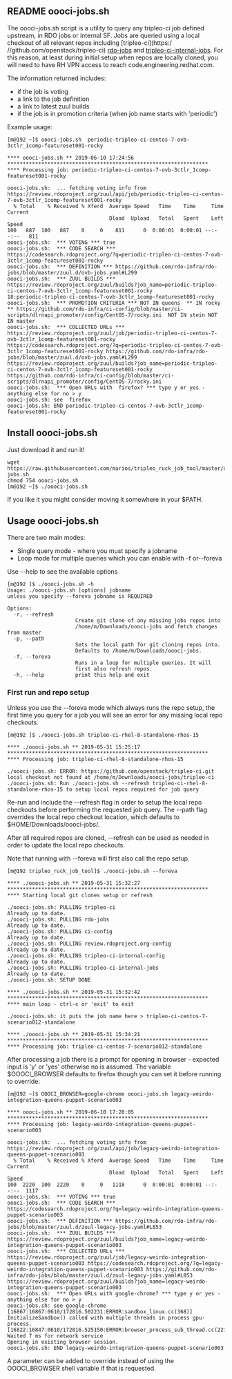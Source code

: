 ## README oooci-jobs.sh

The oooci-jobs.sh script is a utility to query any tripleo-ci job
defined upstream, in RDO jobs or internal SF. Jobs are queried using a local
checkout of all relevant repos including [tripleo-ci](https:/
//github.com/openstack/tripleo-ci)
[rdo-jobs](https://github.com/rdo-infra/rdo-jobs) and
[tripleo-ci-internal-jobs](https://code.engineering.redhat.com/gerrit/#/admin/projects/openstack/tripleo-ci-internal-jobs).
For this reason, at least during initial setup when repos are locally cloned, you will need
to have RH VPN access to reach code.engineering.redhat.com.

The information returned includes:
  * if the job is voting
  * a link to the job definition
  * a link to latest zuul builds
  * if the job is in promotion criteria (when job name starts with 'periodic')

Example usage:

```
[m@192 ~]$ oooci-jobs.sh  periodic-tripleo-ci-centos-7-ovb-3ctlr_1comp-featureset001-rocky

**** oooci-jobs.sh ** 2019-06-10 17:24:56 *****************************************************************
**** Processing job: periodic-tripleo-ci-centos-7-ovb-3ctlr_1comp-featureset001-rocky 

oooci-jobs.sh:  ... fetching voting info from https://review.rdoproject.org/zuul/api/job/periodic-tripleo-ci-centos-7-ovb-3ctlr_1comp-featureset001-rocky
  % Total    % Received % Xferd  Average Speed   Time    Time     Time  Current
                                 Dload  Upload   Total   Spent    Left  Speed
100   887  100   887    0     0    811      0  0:00:01  0:00:01 --:--:--   811
oooci-jobs.sh:  *** VOTING *** true
oooci-jobs.sh:  *** CODE SEARCH *** https://codesearch.rdoproject.org/?q=periodic-tripleo-ci-centos-7-ovb-3ctlr_1comp-featureset001-rocky
oooci-jobs.sh:  *** DEFINITION *** https://github.com/rdo-infra/rdo-jobs/blob/master/zuul.d/ovb-jobs.yaml#L299
oooci-jobs.sh:  *** ZUUL BUILDS *** https://review.rdoproject.org/zuul/builds?job_name=periodic-tripleo-ci-centos-7-ovb-3ctlr_1comp-featureset001-rocky
18:periodic-tripleo-ci-centos-7-ovb-3ctlr_1comp-featureset001-rocky
oooci-jobs.sh:  *** PROMOTION CRITERIA *** NOT IN queens  ** IN rocky ** https://github.com/rdo-infra/ci-config/blob/master/ci-scripts/dlrnapi_promoter/config/CentOS-7/rocky.ini  NOT IN stein NOT IN master 
oooci-jobs.sh:  *** COLLECTED URLs ***  https://review.rdoproject.org/zuul/job/periodic-tripleo-ci-centos-7-ovb-3ctlr_1comp-featureset001-rocky https://codesearch.rdoproject.org/?q=periodic-tripleo-ci-centos-7-ovb-3ctlr_1comp-featureset001-rocky https://github.com/rdo-infra/rdo-jobs/blob/master/zuul.d/ovb-jobs.yaml#L299 https://review.rdoproject.org/zuul/builds?job_name=periodic-tripleo-ci-centos-7-ovb-3ctlr_1comp-featureset001-rocky https://github.com/rdo-infra/ci-config/blob/master/ci-scripts/dlrnapi_promoter/config/CentOS-7/rocky.ini 
oooci-jobs.sh:  *** Open URLs with  firefox? *** type y or yes - anything else for no > y
oooci-jobs.sh: see  firefox
oooci-jobs.sh: END periodic-tripleo-ci-centos-7-ovb-3ctlr_1comp-featureset001-rocky
```

## Install oooci-jobs.sh

Just download it and run it!

```
wget https://raw.githubusercontent.com/marios/tripleo_ruck_job_tool/master/oooci-jobs.sh
chmod 754 oooci-jobs.sh
[m@192 ~]$ ./oooci-jobs.sh
```

 If you like it you might consider moving it somewhere in your $PATH.

## Usage oooci-jobs.sh

There are two main modes:

  * Single query mode - where you must specify a jobname
  * Loop mode for multiple queries which you can enable with -f or--foreva

Use --help to see the available options
```
[m@192 ]$ ./oooci-jobs.sh -h
Usage: ./oooci-jobs.sh [options] jobname
unless you specify --foreva jobname is REQUIRED

Options:
  -r, --refresh
                      Create git clone of any missing jobs repos into
                      /home/m/Downloads/oooci-jobs and fetch changes from master
  -p, --path
                      Sets the local path for git cloning repos into.
                      Defaults to /home/m/Downloads/oooci-jobs.
  -f, --foreva
                      Runs in a loop for multiple queries. It will
                      first also refresh repos.
  -h, --help          print this help and exit
```

### First run and repo setup

Unless you use the --foreva mode which always runs the repo setup, the first time you query for a job you will see an error for any missing local repo checkouts. 

```
[m@192 ]$ ./oooci-jobs.sh tripleo-ci-rhel-8-standalone-rhos-15

**** ./oooci-jobs.sh ** 2019-05-31 15:25:17 *****************************************************************
**** Processing job: tripleo-ci-rhel-8-standalone-rhos-15

./oooci-jobs.sh: ERROR: https://github.com/openstack/tripleo-ci.git local checkout not found at /home/m/Downloads/oooci-jobs/tripleo-ci
./oooci-jobs.sh: Run ./oooci-jobs.sh --refresh tripleo-ci-rhel-8-standalone-rhos-15 to setup local repos required for job query

```
Re-run and include the --refresh flag in order to setup the local repo checkouts before
performing the requested job query. The --path flag overrides the local repo checkout
location, which defaults to $HOME/Downloads/oooci-jobs/. 

After all required repos are cloned, --refresh can be used as needed in order to update the local
repo checkouts.

Note that running with --foreva will first also call the repo setup.

```
[m@192 tripleo_ruck_job_tool]$ ./oooci-jobs.sh --foreva

**** ./oooci-jobs.sh ** 2019-05-31 15:32:27 *****************************************************************
**** Starting local git clones setup or refresh

./oooci-jobs.sh: PULLING tripleo-ci
Already up to date.
./oooci-jobs.sh: PULLING rdo-jobs
Already up to date.
./oooci-jobs.sh: PULLING ci-config
Already up to date.
./oooci-jobs.sh: PULLING review.rdoproject.org-config
Already up to date.
./oooci-jobs.sh: PULLING tripleo-ci-internal-config
Already up to date.
./oooci-jobs.sh: PULLING tripleo-ci-internal-jobs
Already up to date.
./oooci-jobs.sh: SETUP DONE

**** ./oooci-jobs.sh ** 2019-05-31 15:32:42 *****************************************************************
**** main loop - ctrl-c or 'exit' to exit

./oooci-jobs.sh: it puts the job name here > tripleo-ci-centos-7-scenario012-standalone

**** ./oooci-jobs.sh ** 2019-05-31 15:34:21 *****************************************************************
**** Processing job: tripleo-ci-centos-7-scenario012-standalone
```

After processing a job there is a prompt for opening in browser - expected input is 'y' or 'yes' otherwise no
is assumed. The variable $OOOCI_BROWSER defaults to firefox though you can set it before running to override:

```
[m@192 ~]$ OOOCI_BROWSER=google-chrome oooci-jobs.sh legacy-weirdo-integration-queens-puppet-scenario003

**** oooci-jobs.sh ** 2019-06-10 17:28:05 *****************************************************************
**** Processing job: legacy-weirdo-integration-queens-puppet-scenario003 

oooci-jobs.sh:  ... fetching voting info from https://review.rdoproject.org/zuul/api/job/legacy-weirdo-integration-queens-puppet-scenario003
  % Total    % Received % Xferd  Average Speed   Time    Time     Time  Current
                                 Dload  Upload   Total   Spent    Left  Speed
100  2220  100  2220    0     0   1118      0  0:00:01  0:00:01 --:--:--  1117
oooci-jobs.sh:  *** VOTING *** true
oooci-jobs.sh:  *** CODE SEARCH *** https://codesearch.rdoproject.org/?q=legacy-weirdo-integration-queens-puppet-scenario003
oooci-jobs.sh:  *** DEFINITION *** https://github.com/rdo-infra/rdo-jobs/blob/master/zuul.d/zuul-legacy-jobs.yaml#L853
oooci-jobs.sh:  *** ZUUL BUILDS *** https://review.rdoproject.org/zuul/builds?job_name=legacy-weirdo-integration-queens-puppet-scenario003
oooci-jobs.sh:  *** COLLECTED URLs ***  https://review.rdoproject.org/zuul/job/legacy-weirdo-integration-queens-puppet-scenario003 https://codesearch.rdoproject.org/?q=legacy-weirdo-integration-queens-puppet-scenario003 https://github.com/rdo-infra/rdo-jobs/blob/master/zuul.d/zuul-legacy-jobs.yaml#L853 https://review.rdoproject.org/zuul/builds?job_name=legacy-weirdo-integration-queens-puppet-scenario003 
oooci-jobs.sh:  *** Open URLs with google-chrome? *** type y or yes - anything else for no > y
oooci-jobs.sh: see google-chrome
[16867:16867:0610/172816.502231:ERROR:sandbox_linux.cc(368)] InitializeSandbox() called with multiple threads in process gpu-process.
[16822:16847:0610/172816.525150:ERROR:browser_process_sub_thread.cc(221)] Waited 7 ms for network service
Opening in existing browser session.
oooci-jobs.sh: END legacy-weirdo-integration-queens-puppet-scenario003
```

A parameter can be added to override instead of using the OOOCI_BROWSER shell variable if that is requested.
